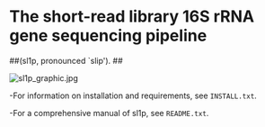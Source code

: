 # The short-read library 16S rRNA gene sequencing pipeline #
##(sl1p, pronounced `slip'). ##

![sl1p_graphic.jpg](https://bitbucket.org/repo/x8Ardxn/images/2793309766-sl1p_graphic.jpg)

-For information on installation and requirements, see `INSTALL.txt`.

-For a comprehensive manual of sl1p, see `README.txt`.